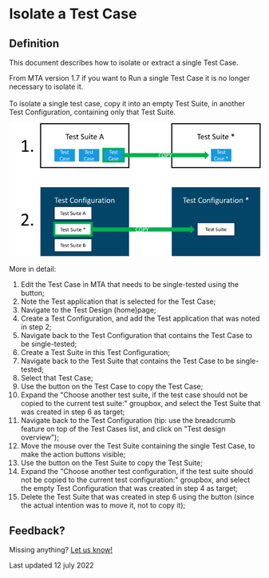 # Isolate a Test Case

## Definition

This document describes how to isolate or extract a single Test Case.

<i class="fa fa-exclamation-triangle"></i>  From MTA version 1.7 if you want to Run a single Test Case it is no longer necessary to isolate it.<br/><br/>
To isolate a single test case, copy it into an empty Test Suite, in another Test Configuration, containing only that Test Suite.

![Run a single Test Case](images/process-copy.png)

More in detail:

1. Edit the Test Case in MTA that needs to be single-tested using the <i class="fa fa-pencil" ></i> button;
2. Note the Test application that is selected for the Test Case;
3. Navigate to the Test Design (home)page;
4. Create a Test Configuration, and add the Test application that was noted in step 2;
5. Navigate back to the Test Configuration that contains the Test Case to be single-tested;
6. Create a Test Suite in this Test Configuration;
7. Navigate back to the Test Suite that contains the Test Case to be single-tested;
8. Select that Test Case;
9. Use the <i class="fa fa-copy" ></i> button on the Test Case to copy the Test Case;
10. Expand the "Choose another test suite, if the test case should not be copied to the current test suite:" groupbox, and select the Test Suite that was created in step 6 as target;
11. Navigate back to the Test Configuration (tip: use the breadcrumb feature on top of the Test Cases list, and click on "Test design overview");
12. Move the mouse over the Test Suite containing the single Test Case, to make the action buttons visible;
13. Use the <i class="fa fa-copy" ></i> button on the Test Suite to copy the Test Suite;
14. Expand the "Choose another test configuration, if the test suite should not be copied to the current test configuration:" groupbox, and select the empty Test Configuration that was created in step 4 as target;
15. Delete the Test Suite that was created in step 6 using the <i class="fa fa-trash-alt" ></i> button (since the actual intention was to move it, not to copy it);

## Feedback?
Missing anything? [Let us know!](mailto:support@menditect.com)

Last updated 12 july 2022